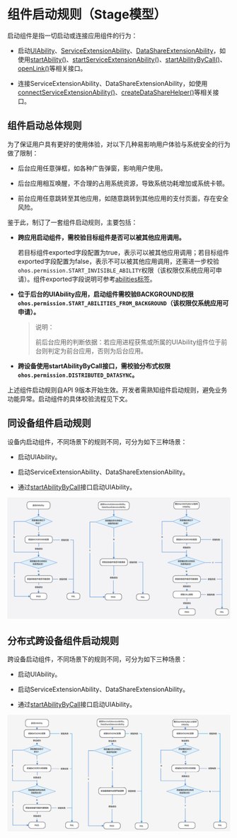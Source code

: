# 组件启动规则（Stage模型）


启动组件是指一切启动或连接应用组件的行为：


- 启动[UIAbility](../reference/apis-ability-kit/js-apis-app-ability-uiAbility.md)、[ServiceExtensionAbility](../reference/apis-ability-kit/js-apis-app-ability-serviceExtensionAbility-sys.md)、[DataShareExtensionAbility](../reference/apis-arkdata/js-apis-application-dataShareExtensionAbility-sys.md)，如使用[startAbility()](../reference/apis-ability-kit/js-apis-inner-application-uiAbilityContext.md#uiabilitycontextstartability)、[startServiceExtensionAbility()](../reference/apis-ability-kit/js-apis-inner-application-uiAbilityContext-sys.md#uiabilitycontextstartserviceextensionability)、[startAbilityByCall()](../reference/apis-ability-kit/js-apis-inner-application-uiAbilityContext.md#uiabilitycontextstartabilitybycall)、[openLink()](../reference/apis-ability-kit/js-apis-inner-application-uiAbilityContext.md#uiabilitycontextopenlink12)等相关接口。

- 连接ServiceExtensionAbility、DataShareExtensionAbility，如使用[connectServiceExtensionAbility()](../reference/apis-ability-kit/js-apis-inner-application-uiAbilityContext.md#uiabilitycontextconnectserviceextensionability)、[createDataShareHelper()](../reference/apis-arkdata/js-apis-data-dataShare-sys.md#datasharecreatedatasharehelper)等相关接口。

## 组件启动总体规则

为了保证用户具有更好的使用体验，对以下几种易影响用户体验与系统安全的行为做了限制：


- 后台应用任意弹框，如各种广告弹窗，影响用户使用。

- 后台应用相互唤醒，不合理的占用系统资源，导致系统功耗增加或系统卡顿。

- 前台应用任意跳转至其他应用，如随意跳转到其他应用的支付页面，存在安全风险。


鉴于此，制订了一套组件启动规则，主要包括：

- **跨应用启动组件，需校验目标组件是否可以被其他应用调用。**

  若目标组件exported字段配置为true，表示可以被其他应用调用；若目标组件exported字段配置为false，表示不可以被其他应用调用，还需进一步校验`ohos.permission.START_INVISIBLE_ABILITY`权限（该权限仅系统应用可申请）。组件exported字段说明可参考[abilities标签](../quick-start/module-configuration-file.md#abilities标签)。

- **位于后台的UIAbility应用，启动组件需校验BACKGROUND权限`ohos.permission.START_ABILITIES_FROM_BACKGROUND`（该权限仅系统应用可申请）。**

  > 说明：
  > 
  > 前后台应用的判断依据：若应用进程获焦或所属的UIAbility组件位于前台则判定为前台应用，否则为后台应用。
 
- **跨设备使用startAbilityByCall接口，需校验分布式权限`ohos.permission.DISTRIBUTED_DATASYNC`。**

上述组件启动规则自API 9版本开始生效。开发者需熟知组件启动规则，避免业务功能异常。启动组件的具体校验流程见下文。



## 同设备组件启动规则

  设备内启动组件，不同场景下的规则不同，可分为如下三种场景：

- 启动UIAbility。

- 启动ServiceExtensionAbility、DataShareExtensionAbility。

- 通过[startAbilityByCall](../reference/apis-ability-kit/js-apis-inner-application-uiAbilityContext.md#uiabilitycontextstartabilitybycall)接口启动UIAbility。

![startup-rule](figures/component-startup-inner-stage.png)


## 分布式跨设备组件启动规则

  跨设备启动组件，不同场景下的规则不同，可分为如下三种场景：

- 启动UIAbility。

- 启动ServiceExtensionAbility、DataShareExtensionAbility。

- 通过[startAbilityByCall](../reference/apis-ability-kit/js-apis-inner-application-uiAbilityContext.md#uiabilitycontextstartabilitybycall)接口启动UIAbility。

![component-startup-rules](figures/component-startup-inter-stage.png)
